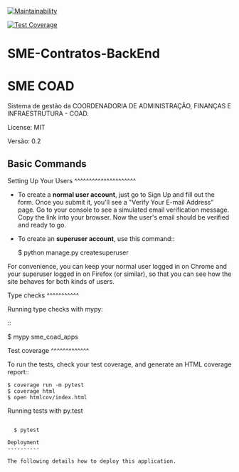 [![Maintainability](https://api.codeclimate.com/v1/badges/ad33daa97c71f74ad579/maintainability)](https://codeclimate.com/github/prefeiturasp/SME-Contratos-BackEnd/maintainability)

[![Test Coverage](https://api.codeclimate.com/v1/badges/ad33daa97c71f74ad579/test_coverage)](https://codeclimate.com/github/prefeiturasp/SME-Contratos-BackEnd/test_coverage)

# SME-Contratos-BackEnd
SME COAD
========

Sistema de gestão da COORDENADORIA DE ADMINISTRAÇÃO, FINANÇAS E INFRAESTRUTURA - COAD.

License: MIT

Versão: 0.2

Basic Commands
--------------

Setting Up Your Users
^^^^^^^^^^^^^^^^^^^^^

* To create a **normal user account**, just go to Sign Up and fill out the form. Once you submit it, you'll see a "Verify Your E-mail Address" page. Go to your console to see a simulated email verification message. Copy the link into your browser. Now the user's email should be verified and ready to go.

* To create an **superuser account**, use this command::

    $ python manage.py createsuperuser

For convenience, you can keep your normal user logged in on Chrome and your superuser logged in on Firefox (or similar), so that you can see how the site behaves for both kinds of users.

Type checks
^^^^^^^^^^^

Running type checks with mypy:

::

  $ mypy sme_coad_apps

Test coverage
^^^^^^^^^^^^^

To run the tests, check your test coverage, and generate an HTML coverage report::

    $ coverage run -m pytest
    $ coverage html
    $ open htmlcov/index.html

Running tests with py.test
~~~~~~~~~~~~~~~~~~~~~~~~~~

  $ pytest

Deployment
----------

The following details how to deploy this application.

